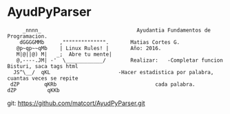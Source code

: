 # AyudPyParser



         _nnnn_                      	      Ayudantia Fundamentos de Programacion.
        dGGGGMMb     ,"""""""""""""".		Matias Cortes G. 
       @p~qp~~qMb    | Linux Rules! |		Año: 2016.
       M|@||@) M|   _;	Abre tu mente|	
       @,----.JM| -'  \____________/		Realizar: 	-Completar funcion Bisturi, saca tags html
      JS^\__/  qKL						-Hacer estadistica por palabra, cuantas veces se repite 
     dZP        qKRb			     				cada palabra.
    dZP          qKKb						
 

git: https://github.com/matcort/AyudPyParser.git
